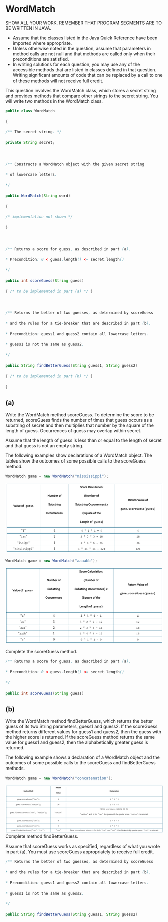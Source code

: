 # WordMatch

SHOW ALL YOUR WORK. REMEMBER THAT PROGRAM SEGMENTS ARE TO BE WRITTEN IN JAVA.

- Assume that the classes listed in the Java Quick Reference have been imported where appropriate.
- Unless otherwise noted in the question, assume that parameters in method calls are not null and that methods are called only when their preconditions are satisfied.
- In writing solutions for each question, you may use any of the accessible methods that are listed in classes defined in that question. Writing significant amounts of code that can be replaced by a call to one of these methods will not receive full credit.
 
This question involves the WordMatch class, which stores a secret string and provides methods that compare other strings to the secret string. You will write two methods in the WordMatch class.
```java
public class WordMatch

{

/** The secret string. */

private String secret;

 

/** Constructs a WordMatch object with the given secret string

* of lowercase letters.

*/

public WordMatch(String word)

{

/* implementation not shown */

}

 

/** Returns a score for guess, as described in part (a).

* Precondition: 0 < guess.length() <= secret.length()

*/

public int scoreGuess(String guess)

{ /* to be implemented in part (a) */ }

 

/** Returns the better of two guesses, as determined by scoreGuess

* and the rules for a tie-breaker that are described in part (b).

* Precondition: guess1 and guess2 contain all lowercase letters.

* guess1 is not the same as guess2.

*/

public String findBetterGuess(String guess1, String guess2)

{ /* to be implemented in part (b) */ }

}
```

## (a) 
Write the WordMatch method scoreGuess. To determine the score to be returned, scoreGuess finds the number of times that guess occurs as a substring of secret and then multiplies that number by the square of the length of guess. Occurrences of guess may overlap within secret.

Assume that the length of guess is less than or equal to the length of secret and that guess is not an empty string.

The following examples show declarations of a WordMatch object. The tables show the outcomes of some possible calls to the scoreGuess method.
```java
WordMatch game = new WordMatch("mississippi");
```
![WordMatch1](WordMatch1.PNG)
```java
WordMatch game = new WordMatch("aaaabb");
```
![WordMatch1](WordMatch2.PNG)

Complete the scoreGuess method.
```java
/** Returns a score for guess, as described in part (a).

* Precondition: 0 < guess.length() <= secret.length()

*/

public int scoreGuess(String guess)
```


## (b) 
Write the WordMatch method findBetterGuess, which returns the better guess of its two String parameters, guess1 and guess2. If the scoreGuess method returns different values for guess1 and guess2, then the guess with the higher score is returned. If the scoreGuess method returns the same value for guess1 and guess2, then the alphabetically greater guess is returned.

The following example shows a declaration of a WordMatch object and the outcomes of some possible calls to the scoreGuess and findBetterGuess methods.
```java
WordMatch game = new WordMatch("concatenation");
```
![WordMatch3](WordMatch3.PNG)
Complete method findBetterGuess.

Assume that scoreGuess works as specified, regardless of what you wrote in part (a). You must use scoreGuess appropriately to receive full credit.
```java
/** Returns the better of two guesses, as determined by scoreGuess

* and the rules for a tie-breaker that are described in part (b).

* Precondition: guess1 and guess2 contain all lowercase letters.

* guess1 is not the same as guess2.

*/

public String findBetterGuess(String guess1, String guess2)
```

  
